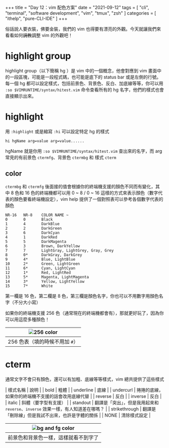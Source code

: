 +++
title = "Day 12：vim 配色方案"
date = "2021-09-12"
tags = [
  "cli",
  "terminal",
  "software development",
  "vim",
  "tmux",
  "zsh"
]
categories = [ "ithelp", "pure-CLI-IDE" ]
+++

俗話說人要衣裝，佛要金裝，我們的 vim 也得要有漂亮的外觀。今天就讓我們來看看如何~~調教~~調整 vim 的外觀吧！

# highlight group
highlight group（以下簡稱 hg ）是 vim 中的一個概念，他會對應到 vim 畫面中的一段區塊，可能是一段程式碼，也可能是底下的 status bar 或是左側的行號。每一個 hg 都可以設定樣式，包括前景色、背景色、反白、加底線等等，你可以用 `:so $VIMRUNTIME/syntax/hitest.vim` 命令查看所有的 hg 名字，他們的樣式也會直接顯示出來。  

# highlight
用 `:highlight` 或是縮寫 `:hi` 可以設定特定 hg 的樣式  

```vimscript
hi hgName arg=value arg=value......
```

hgName 就是你用 `:so $VIMRUNTIME/syntax/hitest.vim` 查出來的名字，而 arg 常見的有前景色 `ctermfg`、背景色 `ctermbg` 和 樣式 `cterm`

## color
`ctermbg` 和 `ctermfg` 後面接的值會根據你的終端機支援的顏色不同而有變化，其中 8 色和 16 色的終端機都可以用 0 ~ 8 / 0 ~ 16 這樣的方式來表示顏色（數字代表的顏色要看終端機設定），vim help 提供了一個對照表可以參考各個數字代表的顏色

```
NR-16   NR-8    COLOR NAME ~
0	    0	    Black
1	    4	    DarkBlue
2	    2	    DarkGreen
3	    6	    DarkCyan
4	    1	    DarkRed
5	    5	    DarkMagenta
6	    3	    Brown, DarkYellow
7	    7	    LightGray, LightGrey, Gray, Grey
8	    0*	    DarkGray, DarkGrey
9	    4*	    Blue, LightBlue
10	    2*	    Green, LightGreen
11	    6*	    Cyan, LightCyan
12	    1*	    Red, LightRed
13	    5*	    Magenta, LightMagenta
14	    3*	    Yellow, LightYellow
15	    7*	    White
```

第一欄是 16 色，第二欄是 8 色，第三欄是顏色名字，你也可以不用數字用顏色名字（不分大小寫）

如果你的終端機支援 256 色（通常現在的終端機都會有），那就更好玩了，因為你可以用這麼多種顏色！

| ![256 color](/images/ithelp/pure-CLI-IDE/day12/256-color.png) |
| :---:                                                         |
| 256 色表（填的時候不用加 `#`）                                |

# cterm
通常文字不會只有顏色，還可以有加粗、底線等等樣式，vim 總共提供了這些樣式  

| 樣式名稱      | 說明                                                                             |
| bold          | 粗體                                                                             |
| underline     | 底線                                                                             |
| undercurl     | 捲捲的底線，如果你的終端機不支援的話會改用底線代替                               |
| reverse       | 反白                                                                             |
| inverse       | 反白                                                                             |
| italic        | 斜體（要字型有支援）                                                             |
| standout      | 翻譯是「突出」，但是我用起來和 `reverse`、`inverse` 效果一樣，有人知道差在哪嗎？ |
| strikethrough | 翻譯是「刪除線」但是我試不出來，也許是字體的關係                                 |
| NONE          | 清除樣式設定                                                                     |



| ![bg and fg color](/images/ithelp/pure-CLI-IDE/day12/bg-and-fg-color.png) |
| :---:                                                                     |
| 前景色和背景色一樣，這樣就看不到字了                                      |
